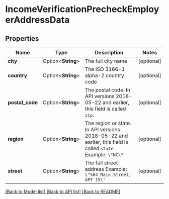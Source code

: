 # IncomeVerificationPrecheckEmployerAddressData

## Properties

Name | Type | Description | Notes
------------ | ------------- | ------------- | -------------
**city** | Option<**String**> | The full city name | [optional]
**country** | Option<**String**> | The ISO 3166-1 alpha-2 country code | [optional]
**postal_code** | Option<**String**> | The postal code. In API versions 2018-05-22 and earlier, this field is called `zip`. | [optional]
**region** | Option<**String**> | The region or state. In API versions 2018-05-22 and earlier, this field is called `state`. Example: `\"NC\"` | [optional]
**street** | Option<**String**> | The full street address Example: `\"564 Main Street, APT 15\"` | [optional]

[[Back to Model list]](../README.md#documentation-for-models) [[Back to API list]](../README.md#documentation-for-api-endpoints) [[Back to README]](../README.md)


